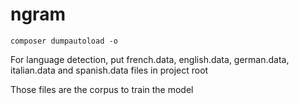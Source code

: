 # ngram

`composer dumpautoload -o`

For language detection, put french.data, english.data, german.data, italian.data and spanish.data files in project root

Those files are the corpus to train the model
